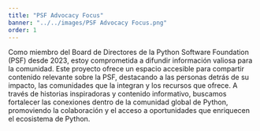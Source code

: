 ```yaml
---
title: "PSF Advocacy Focus"
banner: "../../images/PSF Advocacy Focus.png"
order: 1
---
```


Como miembro del Board de Directores de la Python Software Foundation (PSF)
desde 2023, estoy comprometida a difundir información valiosa para la comunidad.
Este proyecto ofrece un espacio accesible para compartir contenido relevante
sobre la PSF, destacando a las personas detrás de su impacto, las comunidades
que la integran y los recursos que ofrece. A través de historias inspiradoras y
contenido informativo, buscamos fortalecer las conexiones dentro de la comunidad
global de Python, promoviendo la colaboración y el acceso a oportunidades que
enriquecen el ecosistema de Python.
